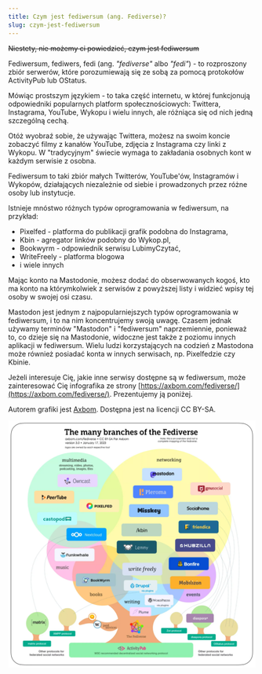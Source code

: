 ```yaml
---
title: Czym jest fediwersum (ang. Fediverse)?
slug: czym-jest-fediwersum
---
```


~~Niestety, nie możemy ci powiedzieć, czym jest fediwersum~~

Fediwersum, fediwers, fedi (ang. _"fediverse"_ albo _"fedi"_) - to rozproszony zbiór serwerów, które porozumiewają się ze sobą za pomocą protokołów ActivityPub lub OStatus.

Mówiąc prostszym językiem - to taka część internetu, w której funkcjonują odpowiedniki popularnych platform społecznościowych: Twittera, Instagrama, YouTube, Wykopu i wielu innych, ale różniąca się od nich jedną szczególną cechą.

Otóż wyobraź sobie, że używając Twittera, możesz na swoim koncie zobaczyć filmy z kanałów YouTube, zdjęcia z Instagrama czy linki z Wykopu. W "tradycyjnym" świecie wymaga to zakładania osobnych kont w każdym serwisie z osobna.

Fediwersum to taki zbiór małych Twitterów, YouTube'ów, Instagramów i Wykopów, działających niezależnie od siebie i prowadzonych przez różne osoby lub instytucje.

Istnieje mnóstwo różnych typów oprogramowania w fediwersum, na przykład:

- Pixelfed - platforma do publikacji grafik podobna do Instagrama,
- Kbin - agregator linków podobny do Wykop.pl,
- Bookwyrm - odpowiednik serwisu LubimyCzytać,
- WriteFreely - platforma blogowa
- i wiele innych

Mając konto na Mastodonie, możesz dodać do obserwowanych kogoś, kto ma konto na którymkolwiek z serwisów z powyższej listy i widzieć wpisy tej osoby w swojej osi czasu.

Mastodon jest jednym z najpopularniejszych typów oprogramowania w fediwersum, i to na nim koncentrujemy swoją uwagę. Czasem jednak używamy terminów "Mastodon" i "fediwersum" naprzemiennie, ponieważ to, co dzieje się na Mastodonie, widoczne jest także z poziomu innych aplikacji w fediwersum. Wielu ludzi korzystających na codzień z Mastodona może również posiadać konta w innych serwisach, np. Pixelfedzie czy Kbinie.

Jeżeli interesuje Cię, jakie inne serwisy dostępne są w fediwersum, może zainteresować Cię infografika ze strony [https://axbom.com/fediverse/](https://axbom.com/fediverse/). Prezentujemy ją poniżej.

Autorem grafiki jest [Axbom](https://axbom.com/fediverse/). Dostępna jest na licencji CC BY-SA.

![Grafika prezentująca różne serwisy fediwersum pogrupowane według przeznaczenia](https://raw.githubusercontent.com/lwojcik/Mastodon-Poradnik/main/assets/images/fediverse-branches-axbom-30-CC-BY-SA.webp)
